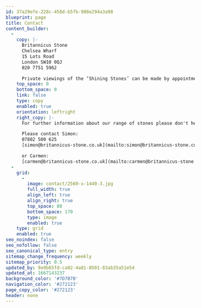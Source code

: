 ```yaml
---
id: 37a29efe-228c-458d-b5fb-908e294a3a98
blueprint: page
title: Contact
content_builder:
  -
    copy: |-
      Britannicus Stone
      Chelsea Wharf
      15 Lots Road
      London SW10 0QJ
      020 7751 5962

      Private viewings of the ‘Shining Stones’ can be made by appointment at our showroom situated off the King’s Road.
    top_space: 0
    bottom_space: 0
    link: false
    type: copy
    enabled: true
    orientation: leftright
    right_copy: |-
      For further information about our range of stones please don't hesitate to get in touch.

      Please contact Simon:
      07802 500 625
      [simon@britannicus-stone.co.uk](mailto:simon@britannicus-stone.co.uk)

      or Carmen:
      [carmen@britannicus-stone.co.uk](mailto:carmen@britannicus-stone.co.uk)
  -
    grid:
      -
        image: contact/2560-x-1440-3.jpg
        full_width: true
        align_left: true
        align_right: true
        top_space: 80
        bottom_space: 170
        type: image
        enabled: true
    type: grid
    enabled: true
seo_noindex: false
seo_nofollow: false
seo_canonical_type: entry
sitemap_change_frequency: weekly
sitemap_priority: 0.5
updated_by: 9a9b65fd-ca02-4a81-8501-83ab35a51e54
updated_at: 1667143237
background_color: '#7D7B7B'
navigation_color: '#272123'
page_copy_color: '#272123'
header: none
---
```

